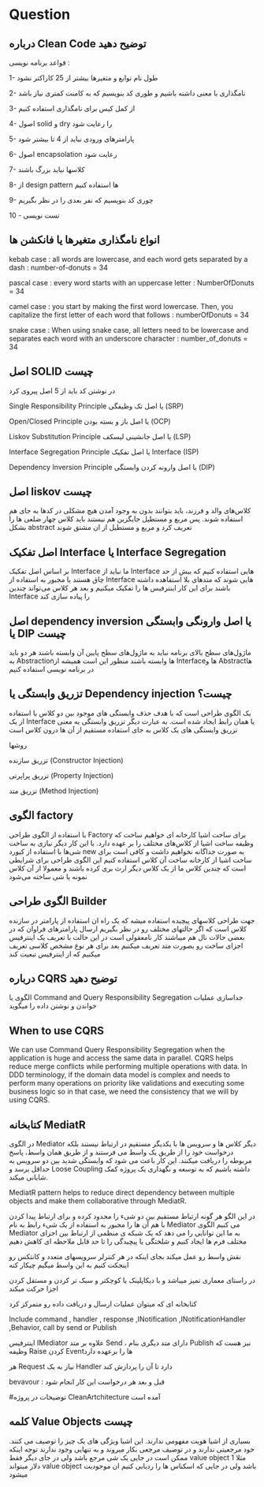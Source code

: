 # Question

درباره Clean Code توضیح دهید
------------------
قواعد برنامه نویسی :

1- طول نام توابع و متغیرها بیشتر از 25 کاراکتر نشود

2- نامگذاری با معنی داشته باشیم و طوری کد بنویسیم که به کامنت کمتری نیاز باشد

3- از کمل کیس برای نامگذاری استفاده کنیم

4- اصول solid و dry را رعایت شود

5- پارامترهای ورودی نباید از 4 تا بیشتر شود

6- اصول encapsolation  رعایت شود

7- کلاسها نباید بزرگ باشند

8- از design pattern  ها استفاده کنیم

9- چوری کد بنویسیم که نفر بعدی را در نظر بگیریم

10 - تست نویسی

انواع نامگذاری متغیرها یا فانکشن ها
----------------------
kebab case : all words are lowercase, and each word gets separated by a dash                                                   : number-of-donuts = 34

pascal case : every word starts with an uppercase letter                                                                       : NumberOfDonuts = 34

camel case : you start by making the first word lowercase. Then, you capitalize the first letter of each word that follows     : numberOfDonuts = 34

snake case : When using snake case, all letters need to be lowercase  and separates each word with an underscore character     : number_of_donuts = 34


اصل SOLID چیست
-------------------
در نوشتن کد باید از 5 اصل پیروی کرد

Single Responsibility Principle یا اصل تک وظیفگی (SRP)

Open/Closed Principle یا اصل باز و بسته بودن (OCP)

Liskov Substitution Principle یا اصل جانشینی لیسکف (LSP)

Interface Segregation Principle یا اصل تفکیک Interface (ISP)

Dependency Inversion Principle یا اصل وارونه کردن وابستگی (DIP)

اصل liskov چیست
-------------------
کلاس‌های والد و فرزند، باید بتوانند بدون به وجود آمدن هیچ مشکلی در کدها به جای هم استفاده شوند. پس مربع و مستطیل جایگزین هم نیستند باید کلاس چهار ضلعی ها را بشکل abstract تعریف کرد و مربع و مستطیل از ان مشتق شوند

اصل  تفکیک Interface یا Interface Segregation
-----------------
بر اساس اصل تفکیک Interface ما نباید از Interface هایی استفاده کنیم که بیش از حد چاق هستند یا مجبور به استفاده از Interface هایی شوند که متدهای بلا استفاهده داشته باشند برای این کار اینترفیس ها را تفکیک میکنیم و بعد هر کلاس می‌تواند چندین Interface را پیاده سازی کند


اصل dependency inversion یا اصل وارونگی وابستگی یا DIP چیست
-----------------
ماژول‌های سطح بالای برنامه نباید به ماژول‌های سطح پایین آن وابسته باشند هر دو باید به Abstraction‌ها وابسته باشند منظور این است همیشه از Interface‌ها و Abstract‌ها در برنامه نویسی استفاده کنیم

تزریق وابستگی یا Dependency injection  چیست؟
--------------------


یک الگوی طراحی است که با هدف حذف وابستگی های موجود بین دو کلاس با استفاده از یک Interface یا همان رابط ایجاد شده است. به عبارت دیگر تزریق وابستگی به معنی تزریق وابستگی های یک کلاس به جای استفاده مستقیم از آن ها درون کلاس است

روشها

تزریق سازنده (Constructor Injection)

تزریق پراپرتی (Property Injection)

تزریق متد (Method Injection)

الگوی factory
----------------------------
با استفاده از الگوی طراحی Factory برای ساخت اشیا کارخانه ای خواهیم ساخت که وظیفه ساخت اشیا از کلاس‌های مختلف را بر عهده دارد. با این کار دیگر نیازی به ساخت شی‌ها با استفاده از کیورد new به صورت جداگانه نخواهیم داشت و کافی است برای ساخت اشیا از کارخانه ساخت آن کلاس استفاده کنیم این الگوی طراحی برای شرایطی است که چندین کلاس ما از یک کلاس دیگر ارث بری کرده باشند و معمولا از آن کلاس نمونه یا شی ساخته می‌شود

الگوی طراحی Builder
---------------------------
جهت طراحی کلاسهای پیچیده استفاده میشه که یک راه ان استفاده از پارامتر در سازنده کلاس است که اگر حالتهای مختلف رو در نظر بگیریم ارسال پارامترهای فراوان که در بعضی حالات نال هم میباشند کار نامعقولی است در این حالت با تعریف یک اینترفیس اجزای ساخت رو بصورت متد تعریف میکنیم بعد برای هر نوع مشخص کلاسی تعریف میکنیم که از اینترفیس تبعیت کند 

درباره CQRS توضیح دهید
------------
الگوی یا Command and Query Responsibility Segregation جداسازی عملیات خواندن و نوشتن داده را میگوید

When to use CQRS
-------------------
We can use Command Query Responsibility Segregation when the application is huge and access the same data in parallel. CQRS helps reduce merge conflicts while performing multiple operations with data.
In DDD terminology, if the domain data model is complex and needs to perform many operations on priority like validations and executing some business logic so in that case, we need the consistency that we will by using CQRS.

کتابخانه MediatR
----------------------------
در الگوی Mediator دیگر کلاس ها و سرویس ها با یکدیگر مستقیم در ارتباط نیستند بلکه درخواست خود را از طریق یک واسط می فرستند و از طریق همان واسط، پاسخ مربوطه را دریافت میکنند. این کار باعث می شود که وابستگی شدید بین دو سرویس به حداقل برسد و Loose Coupling داشته باشیم که به توسعه و نگهداری یک پروژه کمک شایانی میکند.

MediatR pattern helps to reduce direct dependency between multiple objects and make them collaborative through MediatR.

در این الگو هر گونه ارتباط مستقیم بین دو شیء را محدود کرده و برای ارتباط پیدا کردن با هم آن ها را مجبور به استفاده از یک شیء رابط به نام Mediator می کنیم الگوی Mediator به ما این توانایی را می دهد که یک شبکه ی منظمی از ارتباط بین اجزای مختلف فرم ها ایجاد کنیم و شلختگی یا پیچیدگی را تا حد قابل ملاحظه ای کاهش دهیم

نقش واسط رو عمل میکند بجای اینکه در هر کنترلر سرویسهای متعدد و کانتکس رو اینجکت کنیم به این واسط میگیم چیکار کنه

در راستای معماری تمیز میباشد و با دیکاپلینک یا کوچکتر و سبک تر کردن و مستقل کردن اجزا حرکت میکند

کتابخانه ای که میتوان عملیات ارسال و دریافت داده رو متمرکز کرد

Include command , handler , response ,INotification ,INotificationHandler ,Behavior, call by send or Publish 

اینترفیس IMediator علاوه بر متد Send ، دارای متد دیگری بنام Publish نیز هست که وظیفه Raise کردن Event‌ها را برعهده دارد 

هر Request نیاز به یک Handler دارد تا آن را پردازش کند

bevavour : قبل و بعد هر درخواست این کار انجام شود

#توضیحات در پروژه CleanArtchitecture آمده است

کلمه Value Objects چیست
--------------------------
بسیاری از اشیا هویت مفهومی ندارند. این اشیا ویژگی های یک چیز را توصیف می کنند. خود مرجعیتی ندارند و در توصیف مرجعی بکار میروند و به تنهایی وجود ندارند  توجه اینکه ممکن است در جایی یک شی مرجع باشد ولی در جای دیگر فقط value object مثلا 1 دلار میتواند value object  باشد ولی در جایی که اسکناس ها را ردیابی کنیم ان موجودیت میشود






